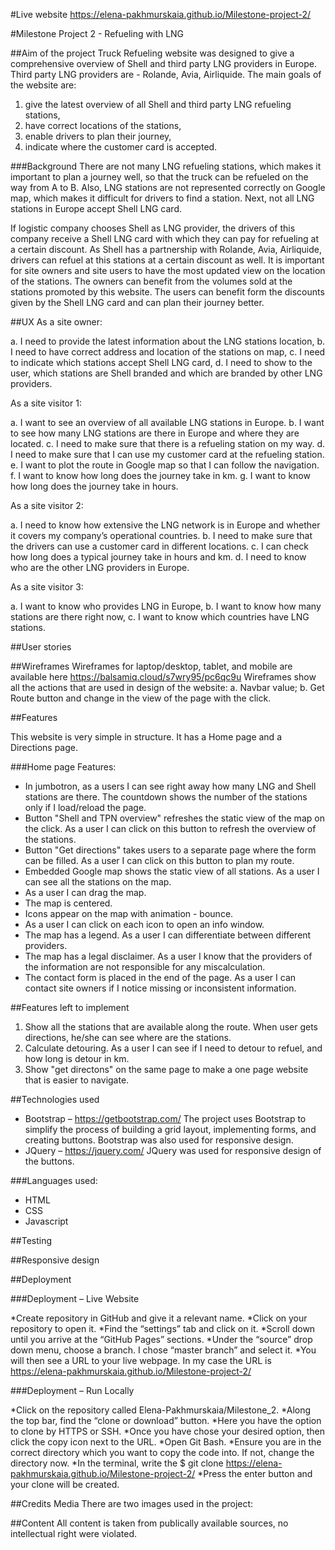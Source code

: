 #Live website https://elena-pakhmurskaia.github.io/Milestone-project-2/

#Milestone Project 2 - Refueling with LNG

##Aim of the project
Truck Refueling website was designed to give a comprehensive overview of Shell and third party LNG providers in Europe. Third party LNG providers are - Rolande, Avia, Airliquide. 
The main goals of the website are:
1.	give the latest overview of all Shell and third party LNG refueling stations,
2.	have correct locations of the stations,
3.	enable drivers to plan their journey,
4.	indicate where the customer card is accepted. 

###Background
There are not many LNG refueling stations, which makes it important to plan a journey well, so that the truck can be refueled on the way from A to B. 
Also, LNG stations are not represented correctly on Google map, which makes it difficult for drivers to find a station. 
Next, not all LNG stations in Europe accept Shell LNG card.

If logistic company chooses Shell as LNG provider, the drivers of this company receive a Shell LNG card with which they can pay for refueling at a certain discount. 
As Shell has a partnership with Rolande, Avia, Airliquide, drivers can refuel at this stations at a certain discount as well. 
It is important for site owners and site users to have the most updated view on the location of the stations. 
The owners can benefit from the volumes sold at the stations promoted by this website. 
The users can benefit form the discounts given by the Shell LNG card and can plan their journey better.

##UX
As a site owner:

a.	I need to provide the latest information about the LNG stations location,
b.	I need to have correct address and location of the stations on map,
c.	I need to indicate which stations accept Shell LNG card,
d.	I need to show to the user, which stations are Shell branded and which are branded by other LNG providers.

As a site visitor 1:

a.	I want to see an overview of all available LNG stations in Europe. 
b.	I want to see how many LNG stations are there in Europe and where they are located.
c.	I need to make sure that there is a refueling station on my way.
d.	I need to make sure that I can use my customer card at the refueling station.
e.	I want to plot the route in Google map so that I can follow the navigation.
f.	I want to know how long does the journey take in km.
g.	I want to know how long does the journey take in hours.

As a site visitor 2:

a.	I need to know how extensive the LNG network is in Europe and whether it covers my company’s operational countries.
b.	I need to make sure that the drivers can use a customer card in different locations. 
c.	I can check how long does a typical journey take in hours and km.
d.	I need to know who are the other LNG providers in Europe.

As a site visitor 3:

a.	I want to know who provides LNG in Europe,
b.	I want to know how many stations are there right now,
c.	I want to know which countries have LNG stations.

##User stories

##Wireframes
Wireframes for laptop/desktop, tablet, and mobile are available here https://balsamiq.cloud/s7wry95/pc6qc9u
Wireframes show all the actions that are used in design of the website: 
a. Navbar value;
b. Get Route button and change in the view of the page with the click.

##Features

This website is very simple in structure. It has a Home page and a Directions page.

###Home page Features:
* In jumbotron, as a users  I can see right away how many LNG and Shell stations are there. 
The countdown shows the number of the stations only if I load/reload the page. 
* Button "Shell and TPN overview" refreshes the static view of the map on the click. 
As a user I can click on this button to refresh the overview of the stations.
* Button "Get directions" takes users to a separate page where the form can be filled. 
As a user I can click on this button to plan my route.
* Embedded Google map shows the static view of all stations.
As a user I can see all the stations on the map.
* As a user I can drag the map.
* The map is centered.
* Icons appear on the map with animation - bounce.
* As a user I can click on each icon to open an info window.
* The map has a legend. As a user I can differentiate between different providers.
* The map has a legal disclaimer. As a user I know that the providers of the information are not responsible for any miscalculation. 
* The contact form is placed in the end of the page. As a user I can contact site owners if I notice missing or inconsistent information.



##Features left to implement
1. Show all the stations that are available along the route. When user gets directions, he/she can see where are the stations.
2. Calculate detouring. As a user I can see if I need to detour to refuel, and how long is detour in km.
3. Show "get directons" on the same page to make a one page website that is easier to navigate.

##Technologies used

- Bootstrap – https://getbootstrap.com/
The project uses Bootstrap to simplify the process of building a grid layout, implementing forms, and creating buttons. 
Bootstrap was also used for responsive design.
- JQuery – https://jquery.com/
JQuery was used for responsive design of the buttons.

###Languages used:

- HTML
- CSS
- Javascript

##Testing

##Responsive design

##Deployment

###Deployment – Live Website

*Create repository in GitHub and give it a relevant name.
*Click on your repository to open it.
*Find the “settings” tab and click on it.
*Scroll down until you arrive at the “GitHub Pages” sections.
*Under the “source” drop down menu, choose a branch. I chose “master branch” and select it.
*You will then see a URL to your live webpage. In my case the URL is https://elena-pakhmurskaia.github.io/Milestone-project-2/

###Deployment – Run Locally

*Click on the repository called Elena-Pakhmurskaia/Milestone_2.
*Along the top bar, find the “clone or download” button.
*Here you have the option to clone by HTTPS or SSH.
*Once you have chose your desired option, then click the copy icon next to the URL.
*Open Git Bash.
*Ensure you are in the correct directory which you want to copy the code into. If not, change the directory now.
*In the terminal, write the $ git clone https://elena-pakhmurskaia.github.io/Milestone-project-2/
*Press the enter button and your clone will be created.


##Credits
Media
There are two images used in the project:


##Content
All content is taken from publically available sources, no intellectual right were violated.
